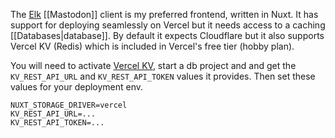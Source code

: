 The [Elk](https://github.com/elk-zone/elk) [[Mastodon]] client is my preferred frontend, written in Nuxt. It has support for deploying seamlessly on Vercel but it needs access to a caching [[Databases|database]].  By default it expects Cloudflare but it also supports Vercel KV (Redis) which is included in Vercel's free tier (hobby plan).

You will need to activate [Vercel KV](https://vercel.com/docs/storage/vercel-kv), start a db project and and get the `KV_REST_API_URL` and `KV_REST_API_TOKEN` values it provides. Then set these values for your deployment env.

```
NUXT_STORAGE_DRIVER=vercel
KV_REST_API_URL=...
KV_REST_API_TOKEN=...
```